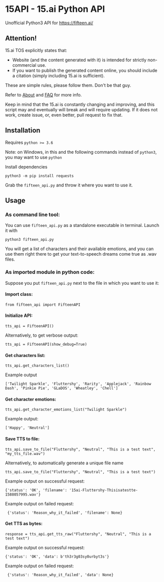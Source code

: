 # 15API - 15.ai Python API

Unofficial Python3 API for https://fifteen.ai/

## Attention!
15.ai TOS explicitly states that:
- Website (and the content generated with it) is intended for strictly non-commercial use.
- If you want to publish the generated content online, you should include a citation (simply including 15.ai is sufficient).
  
These are simple rules, please follow them. Don't be that guy.


Refer to [About](https://fifteen.ai/about) and [FAQ](https://fifteen.ai/faq) for more info.


Keep in mind that the 15.ai is constantly changing and improving, and this script may and eventually will break and will require updating. If it does not work, create issue, or, even better, pull request to fix that.

  
## Installation
Requires `python >= 3.6`


Note: on Windows, in this and the following commands instead of `python3`, you may want to use `python`

Install dependencies

    python3 -m pip install requests
Grab the `fifteen_api.py` and throw it where you want to use it.

## Usage
### As command line tool:
You can use `fifteen_api.py` as a standalone executable in terminal. Launch it with

    python3 fifteen_api.py
 You will get a list of characters and their available emotions, and you can use them right there to get your text-to-speech dreams come true as .wav files.
### As imported module in python code:
Suppose you put `fifteen_api.py` next to the file in which you want to use it:
#### Import class:

    from fifteen_api import FifteenAPI

#### Initialize API:

    tts_api = FifteenAPI()
Alternatively, to get verbose output:

    tts_api = FifteenAPI(show_debug=True)

#### Get characters list:

    tts_api.get_characters_list()
Example output

    ['Twilight Sparkle', 'Fluttershy', 'Rarity', 'Applejack', 'Rainbow Dash', 'Pinkie Pie', 'GLaDOS', 'Wheatley', 'Chell']
#### Get character emotions:

    tts_api.get_character_emotions_list("Twilight Sparkle")

Example output:

    ['Happy', 'Neutral']
#### Save TTS to file:

    tts_api.save_to_file("Fluttershy", "Neutral", "This is a test text", "my_tts_file.wav")
Alternatively, to automatically generate a unique file name

    tts_api.save_to_file("Fluttershy", "Neutral", "This is a test text")
Example output on successful request: 


    {'status': 'OK', 'filename': '15ai-Fluttershy-Thisisatestte-1588057995.wav'}
Example output on failed request: 

     {'status': 'Reason_why_it_failed', 'filename': None}
#### Get TTS as bytes:

    response = tts_api.get_tts_raw("Fluttershy", "Neutral", "This is a test text")
Example output on successful request: 


    {'status': 'OK', 'data': b'th3r3g03sy0urbyt3s'}
Example output on failed request: 

     {'status': 'Reason_why_it_failed', 'data': None}